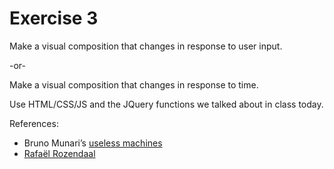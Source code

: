 # Exercise 3

Make a visual composition that changes in response to user input.

-or-

Make a visual composition that changes in response to time.

Use HTML/CSS/JS and the JQuery functions we talked about in class today.

References:

* Bruno Munari’s [useless machines](https://www.youtube.com/watch?v=BUoZod2a_Bg)
* [Rafaël Rozendaal](http://www.newrafael.com)